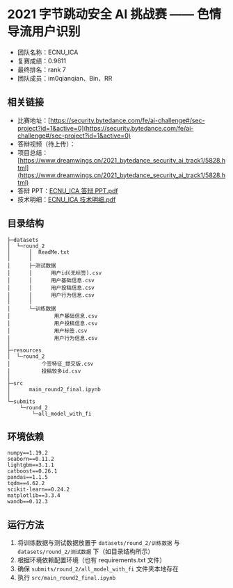 # 2021 字节跳动安全 AI 挑战赛 —— 色情导流用户识别

- 团队名称：ECNU_ICA
- 复赛成绩：0.9611
- 最终排名：rank 7
- 团队成员：im0qianqian、Bin、RR



## 相关链接

- 比赛地址：[https://security.bytedance.com/fe/ai-challenge#/sec-project?id=1&active=0](https://security.bytedance.com/fe/ai-challenge#/sec-project?id=1&active=0)
- 答辩视频（待上传）：
- 项目总结：[https://www.dreamwings.cn/2021_bytedance_security_ai_track1/5828.html](https://www.dreamwings.cn/2021_bytedance_security_ai_track1/5828.html)
- 答辩 PPT：[ECNU_ICA 答辩 PPT.pdf](./tutorial/ECNU_ICA答辩PPT.pdf)
- 技术明细：[ECNU_ICA 技术明细.pdf](./tutorial/ECNU_ICA技术明细.pdf)



## 目录结构

```
├─datasets
│  └─round_2
│      │  ReadMe.txt
│      │
│      ├─测试数据
│      │      用户id(无标签).csv
│      │      用户基础信息.csv
│      │      用户投稿信息.csv
│      │      用户行为信息.csv
│      │
│      └─训练数据
│              用户基础信息.csv
│              用户投稿信息.csv
│              用户标签.csv
│              用户行为信息.csv
│
├─resources
│  └─round_2
│          个签特征_提交版.csv
│          投稿较多id.csv
│
├─src
│      main_round2_final.ipynb
│
└─submits
    └─round_2
        └─all_model_with_fi
```



## 环境依赖

```
numpy==1.19.2
seaborn==0.11.2
lightgbm==3.1.1
catboost==0.26.1
pandas==1.1.5
tqdm==4.62.2
scikit-learn==0.24.2
matplotlib==3.3.4
wandb==0.12.3
```



## 运行方法

1. 将训练数据与测试数据放置于 `datasets/round_2/训练数据` 与  `datasets/round_2/测试数据` 下（如目录结构所示）
2. 根据环境依赖配置环境（也有 requirements.txt 文件）
3. 确保 `submits/round_2/all_model_with_fi` 文件夹本地存在
4. 执行 `src/main_round2_final.ipynb`

